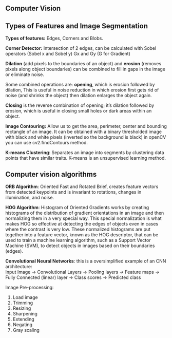 ## Computer Vision

## Types of Features and Image Segmentation

**Types of features:** Edges, Corners and Blobs.  

**Corner Detector:** Intersection of 2 edges, can be calculated with Sobel operators (Sobel x and Sobel y) Gx and Gy (G for Gradient)    

**Dilation** (add pixels to the boundaries of an object) and **erosion** (removes pixels along object boundaries) can be combined to fill in gaps in the image or eliminate noise.   

Some combined operations are: **opening**, which is erosion followed by dilation, This is useful in noise reduction in which erosion first gets rid of noise (and shrinks the object) then dilation enlarges the object again.

**Closing** is the reverse combination of opening; it’s dilation followed by erosion, which is useful in closing small holes or dark areas within an object.  

**Image Contouring:** Allow us to get the area, perimeter, center and bounding rectangle of an image. It can be obtained with a binary thresholded image with black and white pixels (inverted so the background is black) in openCV you can use cv2.findContours method.  

**K-means Clustering**: Separates an image into segments by clustering data points that have similar traits. K-means is an unsupervised learning method.

## Computer vision algorithms 

**ORB Algorithm**: Oriented Fast and Rotated Brief, creates feature vectors from detected keypoints and is invariant to rotations, changes in illumination, and noise.

**HOG Algorithm**: Histogram of Oriented Gradients works by creating histograms of the distribution of gradient orientations in an image and then normalizing them in a very special way. This special normalization is what makes HOG so effective at detecting the edges of objects even in cases where the contrast is very low. These normalized histograms are put together into a feature vector, known as the HOG descriptor, that can be used to train a machine learning algorithm, such as a Support Vector Machine (SVM), to detect objects in images based on their boundaries (edges).

**Convolutional Neural Networks**: this is a oversimplified example of an CNN architecture:  
Input Image -> Convolutional Layers -> Pooling layers -> Feature maps -> Fully Connected (linear) layer -> Class scores -> Predicted class

Image Pre-processing: 

1. Load image
2. Trimming
3. Resizing
4. Sharpening
5. Extending
6. Negating
7. Gray scaling


